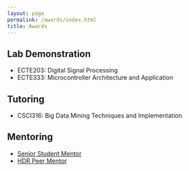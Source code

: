 ```yaml
---
layout: page
permalink: /awards/index.html
title: Awards
---
```


## Lab Demonstration
- ECTE203: Digital Signal Processing
- ECTE333: Microcontroller Architecture and Application

## Tutoring
- CSCI316: Big Data Mining Techniques and Implementation

## Mentoring
- [Senior Student Mentor]()
- [HDR Peer Mentor](https://yangdi-cv.github.io/awards/Mentor_Certificate.pdf)
